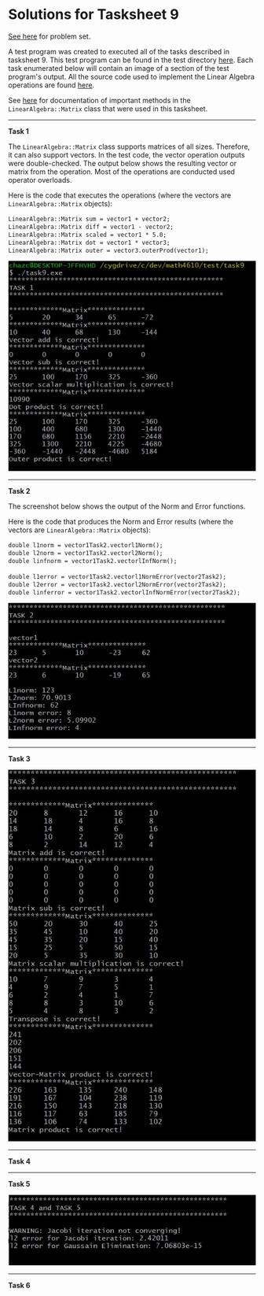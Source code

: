 # Solutions for Tasksheet 9
[See here](https://github.com/jvkoebbe/math4610/blob/master/tasksheets/tasksheet_09/html/tasksheet_09.html) for problem set.

A test program was created to executed all of the tasks described in tasksheet 9. This test program can be found in the test directory [here](../test/task9/task9.cpp). Each task enumerated below will contain an image of a section of the test program's output. All the source code used to implement the Linear Algebra operations are found [here](../src/linsolver.cpp).

See [here](../software_manual/README.md) for documentation of important methods in the `LinearAlgebra::Matrix` class that were used in this tasksheet.

<hr>

**Task 1**

The `LinearAlgebra::Matrix` class supports matrices of all sizes. Therefore, it can also support vectors. In the test code, the vector operation outputs were double-checked. The output below shows the resulting vector or matrix from the operation. Most of the operations are conducted used operator overloads.

Here is the code that executes the operations (where the vectors are `LinearAlgebra::Matrix` objects):

    LinearAlgebra::Matrix sum = vector1 + vector2;
    LinearAlgebra::Matrix diff = vector1 - vector2;
    LinearAlgebra::Matrix scaled = vector1 * 5.0;
    LinearAlgebra::Matrix dot = vector1 * vector3;
    LinearAlgebra::Matrix outer = vector3.outerProd(vector1);

![](../images/tasksheet9_task1.JPG)

<hr>

**Task 2**

The screenshot below shows the output of the Norm and Error functions.

Here is the code that produces the Norm and Error results (where the vectors are `LinearAlgebra::Matrix` objects):

    double l1norm = vector1Task2.vectorl1Norm();
    double l2norm = vector1Task2.vectorl2Norm();
    double linfnorm = vector1Task2.vectorlInfNorm();
    
    double l1error = vector1Task2.vectorl1NormError(vector2Task2);
    double l2error = vector1Task2.vectorl2NormError(vector2Task2);
    double linferror = vector1Task2.vectorlInfNormError(vector2Task2);

![](../images/tasksheet9_task2.JPG)

<hr>

**Task 3**

![](../images/tasksheet9_task3.JPG)

<hr>

**Task 4**

<hr>

**Task 5**

![](../images/tasksheet9_task5.JPG)

<hr>

**Task 6**
